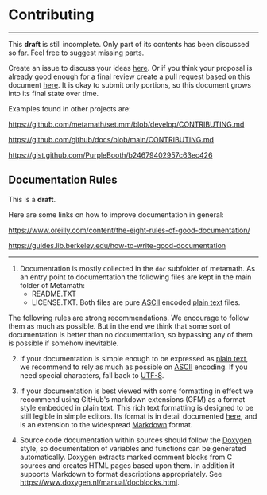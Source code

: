 # Contributing
---

This **draft** is still incomplete.  Only part of its contents has been
discussed so far.  Feel free to suggest missing parts.

Create an issue to discuss your ideas
[here](https://github.com/metamath/metamath-exe/issues).  Or if you think your
proposal is already good enough for a final review create a pull request based
on this document [here](https://github.com/metamath/metamath-exe/pulls).  It is
okay to submit only portions, so this document grows into its final state over
time.

Examples found in other projects are:

https://github.com/metamath/set.mm/blob/develop/CONTRIBUTING.md

https://github.com/github/docs/blob/main/CONTRIBUTING.md

https://gist.github.com/PurpleBooth/b24679402957c63ec426

## Documentation Rules

This is a **draft**.

Here are some links on how to improve documentation in general:

https://www.oreilly.com/content/the-eight-rules-of-good-documentation/

https://guides.lib.berkeley.edu/how-to-write-good-documentation

---

1. Documentation is mostly collected in the ``doc`` subfolder of metamath.  As
    an entry point to documentation the following files are kept in the main
    folder of Metamath:
    - README.TXT
    - LICENSE.TXT.
    Both files are pure [ASCII](https://en.wikipedia.org/wiki/ASCII) encoded
    [plain text](https://en.wikipedia.org/wiki/Plain_text) files.
    
The following rules are strong recommendations.  We encourage to follow them as
much as possible.  But in the end we think that some sort of documentation is
better than no documentation, so bypassing any of them is possible if somehow
inevitable.
    
2. If your documentation is simple enough to be expressed as
    [plain text](https://en.wikipedia.org/wiki/Plain_text), we recommend to
    rely as much as possible on [ASCII](https://en.wikipedia.org/wiki/ASCII)
    encoding.  If you need special characters, fall back to
    [UTF-8](https://en.wikipedia.org/wiki/UTF-8).

3. If your documentation is best viewed with some formatting in effect we
    recommend using GitHub's markdown extensions (GFM) as a format style
    embedded in plain text.  This rich text formatting is designed to be still
    legible in simple editors.  Its format is in detail documented
    [here](https://github.github.com/gfm), and is an extension to the
    widespread [Markdown](https://commonmark.org/help/) format.
    
4. Source code documentation within sources should follow the
    [Doxygen](https://www.doxygen.nl/index.html) style, so documentation of
    variables and functions can be generated automatically.  Doxygen extracts
    marked comment blocks from C sources and creates HTML pages based upon them.
    In addition it supports Markdown to format descriptions appropriately.  See
    https://www.doxygen.nl/manual/docblocks.html.
